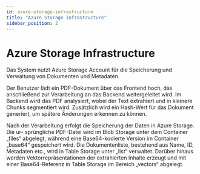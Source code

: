 ```yaml
---
id: azure-storage-infrastructure
title: "Azure Storage Infrastructure"
sidebar_position: 2
---
```


# Azure Storage Infrastructure

Das System nutzt Azure Storage Account für die Speicherung und Verwaltung von Dokumenten
und Metadaten.

Der Benutzer lädt ein PDF-Dokument über das Frontend hoch, das anschließend zur Verarbeitung
an das Backend weitergeleitet wird. Im Backend wird das PDF analysiert, wobei der
Text extrahiert und in kleinere Chunks segmentiert wird. Zusätzlich wird ein Hash-Wert für das
Dokument generiert, um spätere Änderungen erkennen zu können.

Nach der Verarbeitung erfolgt die Speicherung der Daten in Azure Storage. Die ur-
sprüngliche PDF-Datei wird im Blob Storage unter dem Container „files“ abgelegt, während eine
Base64-kodierte Version im Container „base64“ gespeichert wird. Die Dokumentenliste, bestehend
aus Name, ID, Metadaten etc., wird in Table Storage unter „list“ verwaltet. Darüber hinaus werden
Vektorrepräsentationen der extrahierten Inhalte erzeugt und mit einer Base64-Referenz in Table
Storage im Bereich „vectors“ abgelegt.